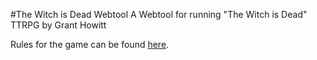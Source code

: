 #The Witch is Dead Webtool
A Webtool for running "The Witch is Dead" TTRPG by Grant Howitt

Rules for the game can be found [here](https://imgur.com/a/d8QZe).
